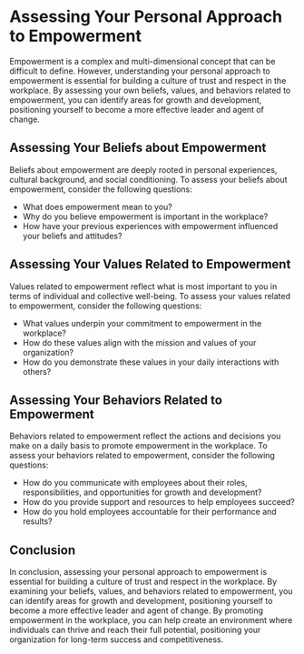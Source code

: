 Assessing Your Personal Approach to Empowerment
================================================================================

Empowerment is a complex and multi-dimensional concept that can be difficult to define. However, understanding your personal approach to empowerment is essential for building a culture of trust and respect in the workplace. By assessing your own beliefs, values, and behaviors related to empowerment, you can identify areas for growth and development, positioning yourself to become a more effective leader and agent of change.

Assessing Your Beliefs about Empowerment
----------------------------------------

Beliefs about empowerment are deeply rooted in personal experiences, cultural background, and social conditioning. To assess your beliefs about empowerment, consider the following questions:

* What does empowerment mean to you?
* Why do you believe empowerment is important in the workplace?
* How have your previous experiences with empowerment influenced your beliefs and attitudes?

Assessing Your Values Related to Empowerment
--------------------------------------------

Values related to empowerment reflect what is most important to you in terms of individual and collective well-being. To assess your values related to empowerment, consider the following questions:

* What values underpin your commitment to empowerment in the workplace?
* How do these values align with the mission and values of your organization?
* How do you demonstrate these values in your daily interactions with others?

Assessing Your Behaviors Related to Empowerment
-----------------------------------------------

Behaviors related to empowerment reflect the actions and decisions you make on a daily basis to promote empowerment in the workplace. To assess your behaviors related to empowerment, consider the following questions:

* How do you communicate with employees about their roles, responsibilities, and opportunities for growth and development?
* How do you provide support and resources to help employees succeed?
* How do you hold employees accountable for their performance and results?

Conclusion
----------

In conclusion, assessing your personal approach to empowerment is essential for building a culture of trust and respect in the workplace. By examining your beliefs, values, and behaviors related to empowerment, you can identify areas for growth and development, positioning yourself to become a more effective leader and agent of change. By promoting empowerment in the workplace, you can help create an environment where individuals can thrive and reach their full potential, positioning your organization for long-term success and competitiveness.
